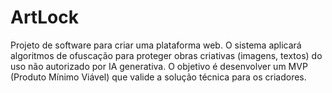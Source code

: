 # ArtLock
Projeto de software para criar uma plataforma web. O sistema aplicará algoritmos de ofuscação para proteger obras criativas (imagens, textos) do uso não autorizado por IA generativa. O objetivo é desenvolver um MVP (Produto Mínimo Viável) que valide a solução técnica para os criadores.
